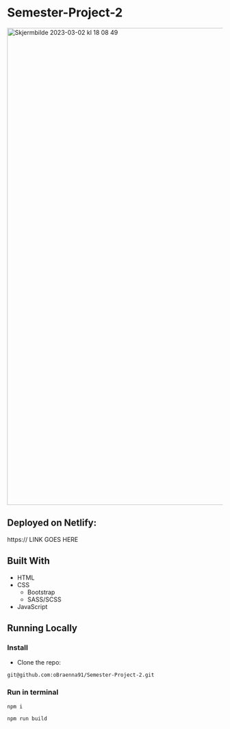 # Semester-Project-2

<img width="1114" alt="Skjermbilde 2023-03-02 kl  18 08 49" src="https://user-images.githubusercontent.com/95278401/222501459-56bb4bc2-6a9c-4a42-8373-e41de17aca43.png">

## Deployed on Netlify:

https:// LINK GOES HERE

## Built With
* HTML
* CSS
  - Bootstrap
  - SASS/SCSS
* JavaScript

## Running Locally

### Install

- Clone the repo:

```
git@github.com:oBraenna91/Semester-Project-2.git
```

### Run in terminal

```
npm i
```
```
npm run build
```
